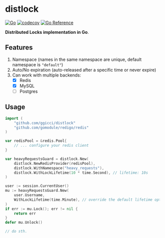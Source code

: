 # distlock

[![Go](https://github.com/ggicci/distlock/actions/workflows/go.yml/badge.svg?branch=main)](https://github.com/ggicci/distlock/actions/workflows/go.yml) [![codecov](https://codecov.io/gh/ggicci/distlock/branch/master/graph/badge.svg?token=2MDBW1V2TI)](https://codecov.io/gh/ggicci/distlock) [![Go Reference](https://pkg.go.dev/badge/github.com/ggicci/distlock.svg)](https://pkg.go.dev/github.com/ggicci/distlock)

**Distributed Locks implementation in Go**.

## Features

1. Namespace (names in the same namespace are unique, default namespace is `"default"`)
2. Auto/No expiration (auto-released after a specific time or never expire)
3. Can work with multiple backends:
   - [x] Redis
   - [x] MySQL
   - [ ] Postgres

## Usage

```go
import (
    "github.com/ggicci/distlock"
    "github.com/gomodule/redigo/redis"
)

var redisPool = &redis.Pool{
    // ... configure your redis client
}

var heavyRequestsGuard = distlock.New(
    distlock.NewRedisProvider(redisPool),
    distlock.WithNamespace("heavy_requests"),
    distlock.WithLockLifetime(10 * time.Second), // lifetime: 10s
)

user := session.CurrentUser()
mu := heavyRequestsGuard.New(
    user.Username,
    WithLockLifetime(time.Minute), // override the default lifetime option: 10s
)
if err := mu.Lock(); err != nil {
    return err
}
defer mu.Unlock()

// do sth.
```
